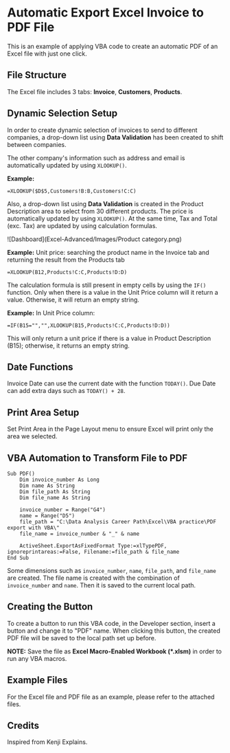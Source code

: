 # Automatic Export Excel Invoice to PDF File

This is an example of applying VBA code to create an automatic PDF of an Excel file with just one click.

## File Structure

The Excel file includes 3 tabs: **Invoice**, **Customers**, **Products**.

## Dynamic Selection Setup

In order to create dynamic selection of invoices to send to different companies, a drop-down list using **Data Validation** has been created to shift between companies.

The other company's information such as address and email is automatically updated by using `XLOOKUP()`.

**Example:**
```excel
=XLOOKUP($D$5,Customers!B:B,Customers!C:C)
```

Also, a drop-down list using **Data Validation** is created in the Product Description area to select from 30 different products. The price is automatically updated by using `XLOOKUP()`. At the same time, Tax and Total (exc. Tax) are updated by using calculation formulas.

![Dashboard](Excel-Advanced/Images/Product category.png)

**Example:**
Unit price: searching the product name in the Invoice tab and returning the result from the Products tab
```excel
=XLOOKUP(B12,Products!C:C,Products!D:D)
```

The calculation formula is still present in empty cells by using the `IF()` function. Only when there is a value in the Unit Price column will it return a value. Otherwise, it will return an empty string.

**Example:**
In Unit Price column:
```excel
=IF(B15="","",XLOOKUP(B15,Products!C:C,Products!D:D))
```
This will only return a unit price if there is a value in Product Description (B15); otherwise, it returns an empty string.

## Date Functions

Invoice Date can use the current date with the function `TODAY()`. Due Date can add extra days such as `TODAY() + 28`.

## Print Area Setup

Set Print Area in the Page Layout menu to ensure Excel will print only the area we selected.

## VBA Automation to Transform File to PDF

```vba
Sub PDF()
    Dim invoice_number As Long
    Dim name As String
    Dim file_path As String
    Dim file_name As String
    
    invoice_number = Range("G4")
    name = Range("D5")
    file_path = "C:\Data Analysis Career Path\Excel\VBA practice\PDF export with VBA\"
    file_name = invoice_number & "_" & name
    
    ActiveSheet.ExportAsFixedFormat Type:=xlTypePDF, ignoreprintareas:=False, Filename:=file_path & file_name
End Sub
```

Some dimensions such as `invoice_number`, `name`, `file_path`, and `file_name` are created. The file name is created with the combination of `invoice_number` and `name`. Then it is saved to the current local path.

## Creating the Button

To create a button to run this VBA code, in the Developer section, insert a button and change it to "PDF" name. When clicking this button, the created PDF file will be saved to the local path set up before.

**NOTE:** Save the file as **Excel Macro-Enabled Workbook (*.xlsm)** in order to run any VBA macros.

## Example Files

For the Excel file and PDF file as an example, please refer to the attached files.

## Credits

Inspired from Kenji Explains.

